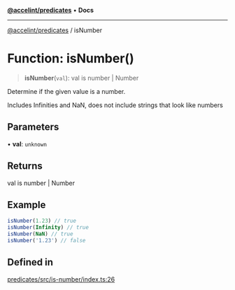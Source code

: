 [**@accelint/predicates**](../README.md) • **Docs**

***

[@accelint/predicates](../README.md) / isNumber

# Function: isNumber()

> **isNumber**(`val`): val is number \| Number

Determine if the given value is a number.

Includes Infinities and NaN, does not include strings that look like numbers

## Parameters

• **val**: `unknown`

## Returns

val is number \| Number

## Example

```ts
isNumber(1.23) // true
isNumber(Infinity) // true
isNumber(NaN) // true
isNumber('1.23') // false
```

## Defined in

[predicates/src/is-number/index.ts:26](https://github.com/gohypergiant/standard-toolkit/blob/7f574e64e57e697a3e2daabb1b78393aca67cb22/packages/predicates/src/is-number/index.ts#L26)
